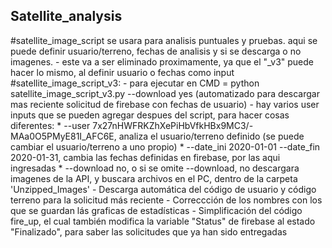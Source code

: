 ## Satellite_analysis

#satellite_image_script se usara para analisis puntuales y pruebas. aqui se puede definir usuario/terreno, fechas de analisis y si se descarga o no imagenes.
	- este va a ser eliminado proximamente, ya que el "_v3" puede hacer lo mismo, al definir usuario o fechas como input
#satellite_image_script_v3:
	- para ejecutar en CMD = python satellite_image_script_v3.py --download yes (automatizado para descargar mas reciente solicitud de firebase con fechas de usuario)
	- hay varios user inputs que se pueden agregar despues del script, para hacer cosas diferentes:
		* --user 7x27nHWFRKZhXePiHbVfkHBx9MC3/-MAa0O5PMyE81I_AFC6E, analiza el usuario/terreno definido (se puede cambiar el usuario/terreno a uno propio)
		* --date_ini 2020-01-01 --date_fin 2020-01-31, cambia las fechas definidas en firebase, por las aqui ingresadas
		* --download no, o si se omite --download, no descargara imagenes de la API, y buscara archivos en el PC, dentro de la carpeta 'Unzipped_Images'
	- Descarga automática del código de usuario y código terreno para la solicitud más reciente
	- Correccción de los nombres con los que se guardan lás graficas de estadísticas
	- Simplificación del código fire_up, el cual también modifica la variable "Status" de firebase al estado "Finalizado", 
	  para saber las solicitudes que ya han sido entregadas

